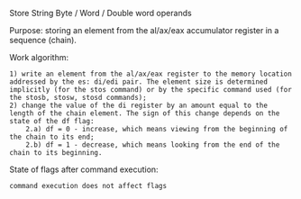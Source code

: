 Store String Byte / Word / Double word operands

Purpose: storing an element from the al/ax/eax accumulator register in a sequence (chain).

Work algorithm:

	1) write an element from the al/ax/eax register to the memory location addressed by the es: di/edi pair. The element size is determined implicitly (for the stos command) or by the specific command used (for the stosb, stosw, stosd commands);
	2) change the value of the di register by an amount equal to the length of the chain element. The sign of this change depends on the state of the df flag:
		2.a) df = 0 - increase, which means viewing from the beginning of the chain to its end;
		2.b) df = 1 - decrease, which means looking from the end of the chain to its beginning.

State of flags after command execution:

	command execution does not affect flags